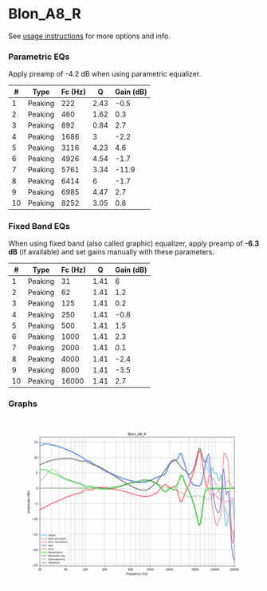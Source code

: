 # Blon_A8_R
See [usage instructions](https://github.com/jaakkopasanen/AutoEq#usage) for more options and info.

### Parametric EQs
Apply preamp of -4.2 dB when using parametric equalizer.

|   # | Type    |   Fc (Hz) |    Q |   Gain (dB) |
|-----|---------|-----------|------|-------------|
|   1 | Peaking |       222 | 2.43 |        -0.5 |
|   2 | Peaking |       460 | 1.62 |         0.3 |
|   3 | Peaking |       892 | 0.84 |         2.7 |
|   4 | Peaking |      1686 | 3    |        -2.2 |
|   5 | Peaking |      3116 | 4.23 |         4.6 |
|   6 | Peaking |      4926 | 4.54 |        -1.7 |
|   7 | Peaking |      5761 | 3.34 |       -11.9 |
|   8 | Peaking |      6414 | 6    |        -1.7 |
|   9 | Peaking |      6985 | 4.47 |         2.7 |
|  10 | Peaking |      8252 | 3.05 |         0.8 |

### Fixed Band EQs
When using fixed band (also called graphic) equalizer, apply preamp of **-6.3 dB** (if available) and set gains manually with these parameters.

|   # | Type    |   Fc (Hz) |    Q |   Gain (dB) |
|-----|---------|-----------|------|-------------|
|   1 | Peaking |        31 | 1.41 |         6   |
|   2 | Peaking |        62 | 1.41 |         1.2 |
|   3 | Peaking |       125 | 1.41 |         0.2 |
|   4 | Peaking |       250 | 1.41 |        -0.8 |
|   5 | Peaking |       500 | 1.41 |         1.5 |
|   6 | Peaking |      1000 | 1.41 |         2.3 |
|   7 | Peaking |      2000 | 1.41 |         0.1 |
|   8 | Peaking |      4000 | 1.41 |        -2.4 |
|   9 | Peaking |      8000 | 1.41 |        -3.5 |
|  10 | Peaking |     16000 | 1.41 |         2.7 |

### Graphs
![](./Blon_A8_R.png)
